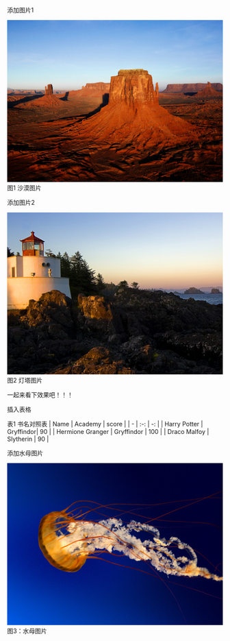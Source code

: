 添加图片1

![image](https://github.com/jessica369/test/blob/master/pic/Desert.jpg)
图1 沙漠图片

添加图片2

![image](https://github.com/jessica369/test/blob/master/pic/Lighthouse.jpg)
图2 灯塔图片


一起来看下效果吧！！！

插入表格

表1 书名对照表
| Name | Academy | score | 
| - | :-: | -: | 
| Harry Potter | Gryffindor| 90 | 
| Hermione Granger | Gryffindor | 100 | 
| Draco Malfoy | Slytherin | 90 |


添加水母图片

![image](https://github.com/jessica369/test/blob/master/pic/Jellyfish.jpg)
图3：水母图片

